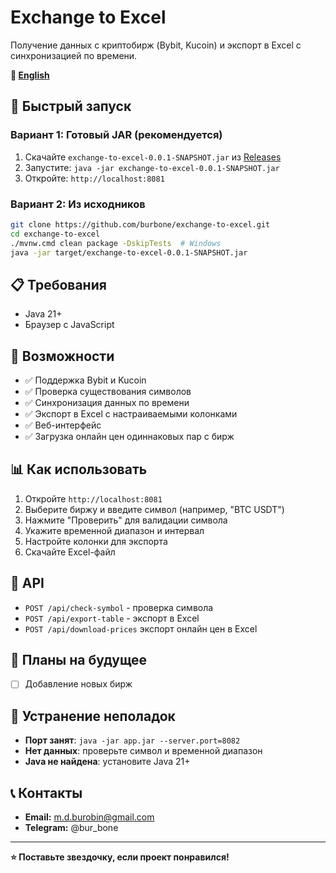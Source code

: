 # Exchange to Excel

Получение данных с криптобирж (Bybit, Kucoin) и экспорт в Excel с синхронизацией по времени.

**📖 [English](README_EN.md)**

## 🚀 Быстрый запуск

### Вариант 1: Готовый JAR (рекомендуется)
1. Скачайте `exchange-to-excel-0.0.1-SNAPSHOT.jar` из [Releases](https://github.com/burbone/exchange-to-excel/releases)
2. Запустите: `java -jar exchange-to-excel-0.0.1-SNAPSHOT.jar`
3. Откройте: `http://localhost:8081`

### Вариант 2: Из исходников
```bash
git clone https://github.com/burbone/exchange-to-excel.git
cd exchange-to-excel
./mvnw.cmd clean package -DskipTests  # Windows
java -jar target/exchange-to-excel-0.0.1-SNAPSHOT.jar
```

## 📋 Требования
- Java 21+
- Браузер с JavaScript

## 🎯 Возможности
- ✅ Поддержка Bybit и Kucoin
- ✅ Проверка существования символов
- ✅ Синхронизация данных по времени
- ✅ Экспорт в Excel с настраиваемыми колонками
- ✅ Веб-интерфейс
- ✅ Загрузка онлайн цен одиннаковых пар с бирж

## 📊 Как использовать
1. Откройте `http://localhost:8081`
2. Выберите биржу и введите символ (например, "BTC USDT")
3. Нажмите "Проверить" для валидации символа
4. Укажите временной диапазон и интервал
5. Настройте колонки для экспорта
6. Скачайте Excel-файл

## 🔧 API
- `POST /api/check-symbol` - проверка символа
- `POST /api/export-table` - экспорт в Excel
- `POST /api/download-prices` экспорт онлайн цен в Excel

## 🚀 Планы на будущее
- [ ] Добавление новых бирж

## 🐛 Устранение неполадок
- **Порт занят**: `java -jar app.jar --server.port=8082`
- **Нет данных**: проверьте символ и временной диапазон
- **Java не найдена**: установите Java 21+

## 📞 Контакты
- **Email:** m.d.burobin@gmail.com
- **Telegram:** @bur_bone

---

**⭐ Поставьте звездочку, если проект понравился!**